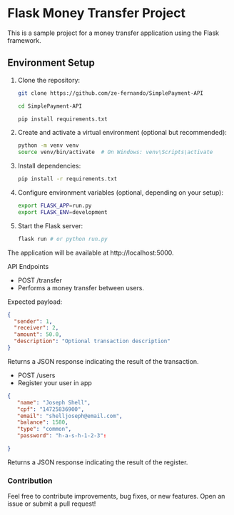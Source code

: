 # Flask Money Transfer Project

This is a sample project for a money transfer application using the Flask framework.

## Environment Setup

1. Clone the repository:
   ```bash
   git clone https://github.com/ze-fernando/SimplePayment-API

   cd SimplePayment-API
   
   pip install requirements.txt
   ```
2. Create and activate a virtual environment (optional but recommended):

    ```bash
    python -m venv venv
    source venv/bin/activate  # On Windows: venv\Scripts\activate
    ```
3. Install dependencies:

    ```bash
    pip install -r requirements.txt
    ```
4. Configure environment variables (optional, depending on your setup):

    ```bash
    export FLASK_APP=run.py
    export FLASK_ENV=development  
    ```
5. Start the Flask server:

    ```bash
    flask run # or python run.py
    ```
The application will be available at http://localhost:5000.

API Endpoints
- POST /transfer
- Performs a money transfer between users.

Expected payload:
```json
{
  "sender": 1,
  "receiver": 2,
  "amount": 50.0,
  "description": "Optional transaction description"
}
```
Returns a JSON response indicating the result of the transaction.
- POST /users
- Register your user in app

```json
{
   "name": "Joseph Shell",
   "cpf": "14725836900",
   "email": "shelljoseph@email.com",
   "balance": 1580,
   "type": "common",
   "password": "h-a-s-h-1-2-3":

}
```
Returns a JSON response indicating the result of the register.

### Contribution
Feel free to contribute improvements, bug fixes, or new features. Open an issue or submit a pull request!
